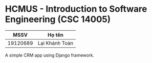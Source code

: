 # HCMUS - Introduction to Software Engineering (CSC 14005)

| MSSV | Họ tên |
| - | - |
| 19120689 | Lại Khánh Toàn |

A simple CRM app using  Django framework.

